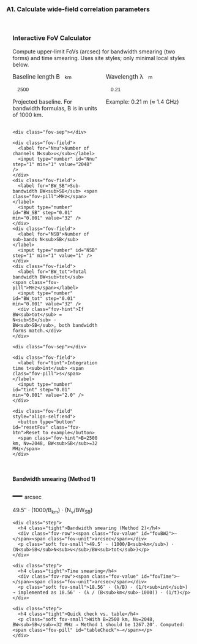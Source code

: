 ### A1. Calculate wide-field correlation parameters

<!-- Interactive FoV Calculator -->
<div class="card" id="fov-calc" style="padding:1rem; margin-top:1rem;">
  <h3 class="tight">Interactive FoV Calculator</h3>
  <p class="soft">Compute upper-limit FoVs (arcsec) for bandwidth smearing (two forms) and time smearing. Uses site styles; only minimal local styles below.</p>

  <style>
    .fov-form { display:grid; grid-template-columns: 1fr 1fr; gap: 1rem; }
    .fov-field { display:flex; flex-direction:column; gap:.35rem; }
    .fov-field label { color: var(--muted); font-size:.95rem; }
    .fov-pill { display:inline-block; padding:.1rem .5rem; border:1px solid var(--border); border-radius:999px; font-size:.8rem; color:var(--muted); }
    #fov-calc input[type="number"]{
      width:100%; padding:.66rem .8rem; border-radius: calc(var(--radius, 12px) - 6px);
      border:1px solid var(--border); background: var(--bg-soft); color: var(--text);
      outline:none; appearance:textfield;
    }
    #fov-calc input[type="number"]:focus{
      border-color: color-mix(in oklab, var(--accent, #7da3ff) 50%, var(--border));
      box-shadow: 0 0 0 3px color-mix(in oklab, var(--accent, #7da3ff) 15%, transparent);
    }
    .fov-hint { color: var(--muted); font-size:.9rem; }
    .fov-sep { height:1px; background: var(--border); margin:.6rem 0; grid-column:1/-1; }
    .fov-row { display:flex; align-items:baseline; gap:.35rem; flex-wrap:wrap; }
    .fov-value { font-variant-numeric: tabular-nums; font-weight:800; font-size:1.6rem; }
    .fov-unit { color: var(--muted); }
    .fov-btn {
      appearance:none; border:1px solid var(--border); background: color-mix(in oklab, var(--bg-soft) 85%, transparent);
      color: var(--text); padding:.55rem .9rem; border-radius: 10px; cursor:pointer;
    }
    .fov-btn:hover { border-color: color-mix(in oklab, var(--accent, #7da3ff) 50%, var(--border)); }
    .fov-small { font-size:.9rem; }
  </style>

  <form id="fov-form" class="fov-form" autocomplete="off">
    <div class="fov-field">
      <label for="B_km">Baseline length B <span class="fov-pill">km</span></label>
      <input type="number" id="B_km" step="1" min="0" value="2500" />
      <div class="fov-hint">Projected baseline. For bandwidth formulas, B is in units of 1000&nbsp;km.</div>
    </div>
    <div class="fov-field">
      <label for="lambda_m">Wavelength λ <span class="fov-pill">m</span></label>
      <input type="number" id="lambda_m" step="0.0001" min="0" value="0.21" />
      <div class="fov-hint">Example: 0.21 m (≈ 1.4 GHz)</div>
    </div>

    <div class="fov-sep"></div>

    <div class="fov-field">
      <label for="Nnu">Number of channels N<sub>ν</sub></label>
      <input type="number" id="Nnu" step="1" min="1" value="2048" />
    </div>
    <div class="fov-field">
      <label for="BW_SB">Sub-bandwidth BW<sub>SB</sub> <span class="fov-pill">MHz</span></label>
      <input type="number" id="BW_SB" step="0.01" min="0.001" value="32" />
    </div>
    <div class="fov-field">
      <label for="NSB">Number of sub-bands N<sub>SB</sub></label>
      <input type="number" id="NSB" step="1" min="1" value="1" />
    </div>
    <div class="fov-field">
      <label for="BW_tot">Total bandwidth BW<sub>tot</sub> <span class="fov-pill">MHz</span></label>
      <input type="number" id="BW_tot" step="0.01" min="0.001" value="32" />
      <div class="fov-hint">If BW<sub>tot</sub> = N<sub>SB</sub> · BW<sub>SB</sub>, both bandwidth forms match.</div>
    </div>

    <div class="fov-sep"></div>

    <div class="fov-field">
      <label for="tint">Integration time t<sub>int</sub> <span class="fov-pill">s</span></label>
      <input type="number" id="tint" step="0.01" min="0.001" value="2.0" />
    </div>

    <div class="fov-field" style="align-self:end">
      <button type="button" id="resetFov" class="fov-btn">Reset to example</button>
      <span class="fov-hint">B=2500 km, Nν=2048, BW<sub>SB</sub>=32 MHz</span>
    </div>
  </form>

  <div class="fov-sep"></div>

  <div class="steps" style="--step-prefix:'· ';">
    <div class="step">
      <h4 class="tight">Bandwidth smearing (Method 1)</h4>
      <div class="fov-row"><span class="fov-value" id="fovBW1">—</span><span class="fov-unit">arcsec</span></div>
      <p class="soft fov-small">49.5″ · (1000/B<sub>km</sub>) · (N<sub>ν</sub>/BW<sub>SB</sub>)</p>
    </div>

    <div class="step">
      <h4 class="tight">Bandwidth smearing (Method 2)</h4>
      <div class="fov-row"><span class="fov-value" id="fovBW2">—</span><span class="fov-unit">arcsec</span></div>
      <p class="soft fov-small">49.5″ · (1000/B<sub>km</sub>) · (N<sub>SB</sub>N<sub>ν</sub>/BW<sub>tot</sub>)</p>
    </div>

    <div class="step">
      <h4 class="tight">Time smearing</h4>
      <div class="fov-row"><span class="fov-value" id="fovTime">—</span><span class="fov-unit">arcsec</span></div>
      <p class="soft fov-small">18.56″ · (λ/B) · (1/t<sub>int</sub>) → implemented as 18.56″ · (λ / (B<sub>km</sub>·1000)) · (1/t)</p>
    </div>

    <div class="step">
      <h4 class="tight">Quick check vs. table</h4>
      <p class="soft fov-small">With B=2500 km, Nν=2048, BW<sub>SB</sub>=32 MHz ⇒ Method 1 should be 1267.20″. Computed: <span class="fov-pill" id="tableCheck">—</span></p>
    </div>
  </div>
</div>

<script>
(function(){
  const $ = id => document.getElementById(id);
  const fields = ["B_km","lambda_m","Nnu","BW_SB","NSB","BW_tot","tint"].map($);

  function fmt(x){
    if (!isFinite(x)) return "—";
    if (x === 0) return "0.00";
    const abs = Math.abs(x);
    return (abs >= 0.01 && abs < 1e5) ? x.toFixed(2) : x.toExponential(2);
  }

  function calc(){
    const B_km   = parseFloat($("B_km").value);
    const lambda = parseFloat($("lambda_m").value);
    const Nnu    = parseFloat($("Nnu").value);
    const BW_SB  = parseFloat($("BW_SB").value);
    const NSB    = parseFloat($("NSB").value);
    const BWtot  = parseFloat($("BW_tot").value);
    const tint   = parseFloat($("tint").value);

    const valid = [B_km,lambda,Nnu,BW_SB,NSB,BWtot,tint].every(v => isFinite(v) && v > 0);
    if(!valid){
      ["fovBW1","fovBW2","fovTime","tableCheck"].forEach(id => $(id).textContent = "—");
      return;
    }

    const factorB = 49.5 * (1000.0 / B_km);
    const fovBW1 = factorB * (Nnu / BW_SB);
    const fovBW2 = factorB * ((NSB * Nnu) / BWtot);

    const fovTime = 18.56 * (lambda / (B_km * 1000.0)) * (1.0 / tint);

    $("fovBW1").textContent = fmt(fovBW1);
    $("fovBW2").textContent = fmt(fovBW2);
    $("fovTime").textContent = fmt(fovTime);

    const check = 49.5 * (1000.0 / 2500.0) * (2048 / 32.0);
    $("tableCheck").textContent = fmt(check);
  }

  $("resetFov").addEventListener("click", () => {
    $("B_km").value = 2500;
    $("lambda_m").value = 0.21;
    $("Nnu").value = 2048;
    $("BW_SB").value = 32;
    $("NSB").value = 1;
    $("BW_tot").value = 32;
    $("tint").value = 2.0;
    calc();
  });

  fields.forEach(el => el.addEventListener("input", calc));
  calc();
})();
</script>
